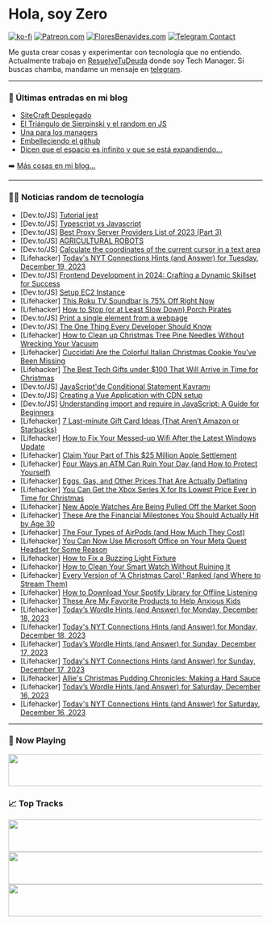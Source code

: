 # Hola, soy Zero

[![ko-fi](https://ko-fi.com/img/githubbutton_sm.svg)](https://ko-fi.com/J3J4N0LUK)
[![Patreon.com](https://img.shields.io/endpoint.svg?url=https%3A%2F%2Fshieldsio-patreon.vercel.app%2Fapi%3Fusername%3Dzerodragon%26type%3Dpatrons&style=for-the-badge)](https://patreon.com/zerodragon)
[![FloresBenavides.com](https://img.shields.io/website?down_message=oops&label=MiBlog&style=for-the-badge&up_message=online&url=https%3A%2F%2Ffloresbenavides.com)](https://floresbenavides.com)
[![Telegram Contact](https://img.shields.io/badge/escr%C3%ADbeme-ZeroDragon-%2326A5E4?style=for-the-badge&logo=telegram)](https://t.me/zerodragon)

Me gusta crear cosas y experimentar con tecnología que no entiendo.
Actualmente trabajo en [ResuelveTuDeuda](http://github.com/resuelve) donde soy Tech Manager.
Si buscas chamba, mandame un mensaje en [telegram](https://t.me/zerodragon).

---

### 📕 Últimas entradas en mi blog
<!-- BLOG-POST-LIST:START -->
- [SiteCraft Desplegado](https://floresbenavides.com/sitecraft-desplegado/)
- [El Triángulo de Sierpinski y el random en JS](https://floresbenavides.com/el-triangulo-de-sierpinski-y-el-random-en-js/)
- [Una para los managers](https://floresbenavides.com/una-para-los-managers/)
- [Embelleciendo el github](https://floresbenavides.com/embelleciendo-el-github/)
- [Dicen que el espacio es infinito y que se está expandiendo…](https://floresbenavides.com/dicen-que-el-espacio-es-infinito-y-que-se-esta-expandiendo/)
<!-- BLOG-POST-LIST:END -->

➡️ [Más cosas en mi blog...](https://floresbenavides.com)

---

### 👨‍💻 Noticias random de tecnología
<!-- TECH-POSTS:START -->
- [Dev.to/JS] [Tutorial jest](https://dev.to/badruti94/tutorial-jest-1h1l)
- [Dev.to/JS] [Typescript vs Javascript](https://dev.to/abhirup2003/typescript-vs-javascript-19fn)
- [Dev.to/JS] [Best Proxy Server Providers List of 2023 &lpar;Part 3&rpar;](https://dev.to/browserscan/best-proxy-server-providers-list-of-2023-part-3-21b1)
- [Dev.to/JS] [AGRICULTURAL ROBOTS](https://dev.to/haojiec75230846/agricultural-robots-1af)
- [Dev.to/JS] [Calculate the coordinates of the current cursor in a text area](https://dev.to/phuocng/calculate-the-coordinates-of-the-current-cursor-in-a-text-area-cle)
- [Lifehacker] [Today&#39;s NYT Connections Hints &lpar;and Answer&rpar; for Tuesday, December 19, 2023](https://lifehacker.com/entertainment/nyt-connections-answer-today-december-19-2023)
- [Dev.to/JS] [Frontend Development in 2024: Crafting a Dynamic Skillset for Success](https://dev.to/eduardomrigo/frontend-development-in-2024-crafting-a-dynamic-skillset-for-success-i3d)
- [Dev.to/JS] [Setup EC2 Instance](https://dev.to/akbarnafisa/setup-ec2-instance-7gd)
- [Lifehacker] [This Roku TV Soundbar Is 75% Off Right Now](https://lifehacker.com/tech/tcl-soundbar-for-roku-tvs-75-percent-off)
- [Lifehacker] [How to Stop &lpar;or at Least Slow Down&rpar; Porch Pirates](https://lifehacker.com/how-to-stop-porch-pirates-and-package-thieves)
- [Dev.to/JS] [Print a single element from a webpage](https://dev.to/pgarciacamou/print-a-single-element-from-a-webpage-5h5h)
- [Dev.to/JS] [The One Thing Every Developer Should Know](https://dev.to/brock_chestwall/the-one-thing-every-developer-should-know-3774)
- [Lifehacker] [How to Clean up Christmas Tree Pine Needles Without Wrecking Your Vacuum](https://lifehacker.com/home/how-to-clean-up-christmas-tree-pine-needles)
- [Lifehacker] [Cuccidati Are the Colorful Italian Christmas Cookie You&#39;ve Been Missing](https://lifehacker.com/food-drink/cuccidati-italian-cookie-recipe)
- [Lifehacker] [The Best Tech Gifts under $100 That Will Arrive in Time for Christmas](https://lifehacker.com/tech/last-minute-tech-gifts-for-christmas)
- [Dev.to/JS] [JavaScript&#39;de Conditional Statement Kavramı](https://dev.to/eminaltan/javascriptde-conditional-statement-kavrami-1dbm)
- [Dev.to/JS] [Creating a Vue Application with CDN setup](https://dev.to/lenildoluan/creating-a-vue-application-with-cdn-setup-32d2)
- [Dev.to/JS] [Understanding import and require in JavaScript: A Guide for Beginners](https://dev.to/ersocon/understanding-import-and-require-in-javascript-a-guide-for-beginners-j7h)
- [Lifehacker] [7 Last-minute Gift Card Ideas &lpar;That Aren’t Amazon or Starbucks&rpar;](https://lifehacker.com/money/best-last-minute-holiday-gift-card-ideas)
- [Lifehacker] [How to Fix Your Messed-up Wifi After the Latest Windows Update](https://lifehacker.com/tech/windows-11-update-breaks-wi-fi-heres-how-to-fix-it)
- [Lifehacker] [Claim Your Part of This $25 Million Apple Settlement](https://lifehacker.com/tech/apple-25-million-family-sharing-lawsuit-settlement)
- [Lifehacker] [Four Ways an ATM Can Ruin Your Day &lpar;and How to Protect Yourself&rpar;](https://lifehacker.com/money/atm-errors-and-scams)
- [Lifehacker] [Eggs, Gas, and Other Prices That Are Actually Deflating](https://lifehacker.com/money/prices-that-are-actually-deflating-right-now)
- [Lifehacker] [You Can Get the Xbox Series X for Its Lowest Price Ever in Time for Christmas](https://lifehacker.com/entertainment/xbox-series-x-sale)
- [Lifehacker] [New Apple Watches Are Being Pulled Off the Market Soon](https://lifehacker.com/tech/why-apple-watches-are-being-pulled-off-the-market)
- [Lifehacker] [These Are the Financial Milestones You Should Actually Hit by Age 30](https://lifehacker.com/money/financial-goals-for-30-year-olds)
- [Lifehacker] [The Four Types of AirPods &lpar;and How Much They Cost&rpar;](https://lifehacker.com/tech/the-four-types-of-airpods-and-what-they-cost)
- [Lifehacker] [You Can Now Use Microsoft Office on Your Meta Quest Headset for Some Reason](https://lifehacker.com/tech/how-to-use-microsoft-office-on-your-meta-quest-headset)
- [Lifehacker] [How to Fix a Buzzing Light Fixture](https://lifehacker.com/home/how-to-fix-a-buzzing-light-fixture)
- [Lifehacker] [How to Clean Your Smart Watch Without Ruining It](https://lifehacker.com/tech/how-to-clean-smart-watch)
- [Lifehacker] [Every Version of &#39;A Christmas Carol,&#39; Ranked &lpar;and Where to Stream Them&rpar;](https://lifehacker.com/entertainment/a-christmas-carol-versions-ranked)
- [Lifehacker] [How to Download Your Spotify Library for Offline Listening](https://lifehacker.com/tech/how-to-download-music-on-spotify)
- [Lifehacker] [These Are My Favorite Products to Help Anxious Kids](https://lifehacker.com/family/best-products-to-reduce-a-childs-anxiety)
- [Lifehacker] [Today’s Wordle Hints &lpar;and Answer&rpar; for Monday, December 18, 2023](https://lifehacker.com/entertainment/wordle-answer-today-december-18-2023)
- [Lifehacker] [Today&#39;s NYT Connections Hints &lpar;and Answer&rpar; for Monday, December 18, 2023](https://lifehacker.com/entertainment/nyt-connections-answer-today-december-18-2023)
- [Lifehacker] [Today’s Wordle Hints &lpar;and Answer&rpar; for Sunday, December 17, 2023](https://lifehacker.com/entertainment/wordle-answer-today-december-17-2023)
- [Lifehacker] [Today&#39;s NYT Connections Hints &lpar;and Answer&rpar; for Sunday, December 17, 2023](https://lifehacker.com/entertainment/nyt-connections-answer-today-december-17-2023)
- [Lifehacker] [Allie&#39;s Christmas Pudding Chronicles: Making a Hard Sauce](https://lifehacker.com/food-drink/christmas-pudding-recipe-step-five)
- [Lifehacker] [Today’s Wordle Hints &lpar;and Answer&rpar; for Saturday, December 16, 2023](https://lifehacker.com/entertainment/wordle-answer-today-december-16-2023)
- [Lifehacker] [Today&#39;s NYT Connections Hints &lpar;and Answer&rpar; for Saturday, December 16, 2023](https://lifehacker.com/entertainment/nyt-connections-answer-today-december-16-2023)<!-- TECH-POSTS:END -->

---

### 🎵 Now Playing
<a href="https://spotify-now-playing-dun.vercel.app/now-playing?open"><img src="https://spotify-now-playing-dun.vercel.app/now-playing" width="540" height="64"></a>

### 📈 Top Tracks
<a href="https://spotify-now-playing-dun.vercel.app/top-tracks?i=1&open"><img src="https://spotify-now-playing-dun.vercel.app/top-tracks?i=1" width="540" height="64"></a>
<a href="https://spotify-now-playing-dun.vercel.app/top-tracks?i=2&open"><img src="https://spotify-now-playing-dun.vercel.app/top-tracks?i=2" width="540" height="64"></a>
<a href="https://spotify-now-playing-dun.vercel.app/top-tracks?i=3&open"><img src="https://spotify-now-playing-dun.vercel.app/top-tracks?i=3" width="540" height="64"></a>
